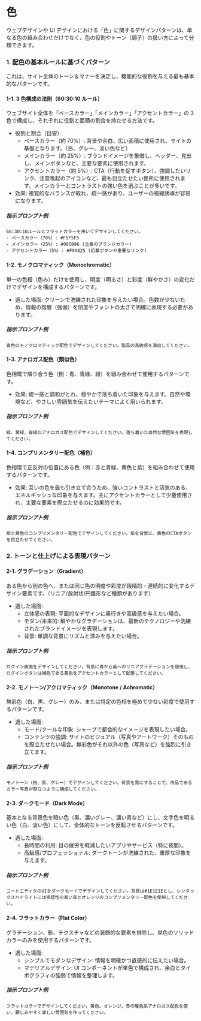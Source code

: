 # 色

ウェブデザインや UI デザインにおける「色」に関するデザインパターンは、単なる色の組み合わせだけでなく、色の役割やトーン（調子）の扱い方によって分類できます。

### 1. 配色の基本ルールに基づくパターン

これは、サイト全体のトーン＆マナーを決定し、機能的な役割を与える最も基本的なパターンです。

#### 1-1. 3 色構成の法則（60:30:10 ルール）

ウェブサイト全体を「ベースカラー」「メインカラー」「アクセントカラー」の 3 色で構成し、それぞれに役割と面積の割合を持たせる方法です。

- 役割と割合（目安）
  - ベースカラー（約 70%）: 背景や余白、広い面積に使用され、サイトの基盤となります。（白、グレー、淡い色など）
  - メインカラー（約 25%）: ブランドイメージを象徴し、ヘッダー、見出し、メインボタンなど、主要な要素に使用されます。
  - アクセントカラー（約 5%）: CTA（行動を促すボタン）、強調したいリンク、注意喚起のアイコンなど、最も目立たせたい箇所に使用されます。メインカラーとコントラストの強い色を選ぶことが多いです。
- 効果: 視覚的なバランスが取れ、統一感があり、ユーザーの視線誘導が容易になります。

##### 指示プロンプト例

```plaintext
60:30:10ルールとフラットカラーを用いてデザインしてください。
- ベースカラー（70%）: #F5F5F5
- メインカラー（25%）: #005B96 (企業のブランドカラー)
- アクセントカラー（5%）: #F9A825 (応募ボタンや重要なリンク)
```

#### 1-2. モノクロマティック（Monochromatic）

単一の色相（色み）だけを使用し、明度（明るさ）と彩度（鮮やかさ）の変化だけでデザインを構成するパターンです。

- 適した場面: クリーンで洗練された印象を与えたい場合。色数が少ないため、情報の階層（強弱）を明度やフォントの太さで明確に表現する必要があります。

##### 指示プロンプト例

```plaintext
青色のモノクロマティック配色でデザインしてください。製品の高級感を演出してください。
```

#### 1-3. アナロガス配色（類似色）

色相環で隣り合う色（例：青、青緑、緑）を組み合わせて使用するパターンです。

- 効果: 統一感と調和がとれ、穏やかで落ち着いた印象を与えます。自然や環境など、やさしい雰囲気を伝えたいテーマによく用いられます。

##### 指示プロンプト例

```plaintext
緑、黄緑、青緑のアナロガス配色でデザインしてください。落ち着いた自然な雰囲気を表現してください。
```

#### 1-4. コンプリメンタリー配色（補色）

色相環で正反対の位置にある色（例：赤と青緑、黄色と紫）を組み合わせて使用するパターンです。

- 効果: 互いの色を最も引き立て合うため、強いコントラストと活気のある、エネルギッシュな印象を与えます。主にアクセントカラーとして少量使用され、主要な要素を際立たせるのに効果的です。

##### 指示プロンプト例

```plaintext
紫と黄色のコンプリメンタリー配色でデザインしてください。紫を背景に、黄色のCTAボタンを目立たせてください。
```

### 2. トーンと仕上げによる表現パターン

#### 2-1. グラデーション（Gradient）

ある色から別の色へ、または同じ色の明度や彩度が段階的・連続的に変化するデザイン要素です。（リニア/放射状/円錐形など種類があります）

- 適した場面:
  - 立体感の表現: 平面的なデザインに奥行きや高級感を与えたい場合。
  - モダン/未来的: 鮮やかなグラデーションは、最新のテクノロジーや洗練されたブランドイメージを表現します。
  - 背景: 単調な背景にリズムと深みを与えたい場合。

##### 指示プロンプト例

```plaintext
ログイン画面をデザインしてください。背景に青から紫へのリニアグラデーションを使用し、ログインボタンは補色である黄色をアクセントカラーとして配置してください。
```

#### 2-2. モノトーン/アクロマティック（Monotone / Achromatic）

無彩色（白、黒、グレー）のみ、または特定の色相を極めて少ない彩度で使用するパターンです。

- 適した場面:
  - モード/クールな印象: シャープで都会的なイメージを表現したい場合。
  - コンテンツの強調: サイトのビジュアル（写真やアートワーク）そのものを際立たせたい場合。無彩色がそれ以外の色（写真など）を強烈に引き立てます。

##### 指示プロンプト例

```plaintext
モノトーン（白、黒、グレー）でデザインしてください。背景を黒にすることで、作品であるカラー写真が際立つように構成してください。
```

#### 2-3. ダークモード（Dark Mode）

基本となる背景色を暗い色（黒、濃いグレー、濃い青など）にし、文字色を明るい色（白、淡い色）にして、全体的なトーンを反転させるパターンです。

- 適した場面:
  - 長時間の利用: 目の疲労を軽減したいアプリやサービス（特に夜間）。
  - 高級感/プロフェッショナル: ダークトーンが洗練された、重厚な印象を与えます。

##### 指示プロンプト例

```plaintext
コードエディタのUIをダークモードでデザインしてください。背景は#1E1E1Eとし、シンタックスハイライトには視認性の高い青とオレンジのコンプリメンタリー配色を使用してください。
```

#### 2-4. フラットカラー（Flat Color）

グラデーション、影、テクスチャなどの装飾的な要素を排除し、単色のソリッドカラーのみを使用するパターンです。

- 適した場面:
  - シンプルでモダンなデザイン: 情報を明確かつ直感的に伝えたい場合。
  - マテリアルデザイン: UI コンポーネントが単色で構成され、余白とタイポグラフィの強弱で情報を整理します。

##### 指示プロンプト例

```plaintext
フラットカラーでデザインしてください。黄色、オレンジ、赤の暖色系アナロガス配色を使い、親しみやすく楽しい雰囲気を作ってください。
```
